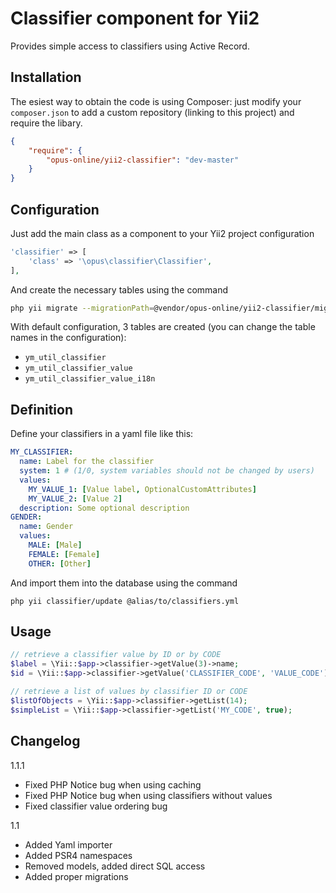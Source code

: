 Classifier component for Yii2
===============
Provides simple access to classifiers using Active Record. 

Installation
------------
The esiest way to obtain the code is using Composer: just modify your `composer.json` to add a custom repository (linking to this project) and require the libary.

```json
{
	"require": {
		"opus-online/yii2-classifier": "dev-master"
	}
}
```

Configuration
-----------
Just add the main class as a component to your Yii2 project configuration
```php
'classifier' => [
    'class' => '\opus\classifier\Classifier',
],
```

And create the necessary tables using the command

```bash
php yii migrate --migrationPath=@vendor/opus-online/yii2-classifier/migrations
```

With default configuration, 3 tables are created (you can change the table names in the configuration):
* `ym_util_classifier`
* `ym_util_classifier_value`
* `ym_util_classifier_value_i18n`

Definition
----------
Define your classifiers in a yaml file like this:
```yaml
MY_CLASSIFIER:
  name: Label for the classifier
  system: 1 # (1/0, system variables should not be changed by users)
  values:
    MY_VALUE_1: [Value label, OptionalCustomAttributes]
    MY_VALUE_2: [Value 2]
  description: Some optional description
GENDER:
  name: Gender
  values:
    MALE: [Male]
    FEMALE: [Female]
    OTHER: [Other]
```

And import them into the database using the command
```
php yii classifier/update @alias/to/classifiers.yml
```

Usage
-----
```php
// retrieve a classifier value by ID or by CODE
$label = \Yii::$app->classifier->getValue(3)->name;
$id = \Yii::$app->classifier->getValue('CLASSIFIER_CODE', 'VALUE_CODE')->id;

// retrieve a list of values by classifier ID or CODE
$listOfObjects = \Yii::$app->classifier->getList(14);
$simpleList = \Yii::$app->classifier->getList('MY_CODE', true);
```

Changelog
---------
1.1.1
* Fixed PHP Notice bug when using caching
* Fixed PHP Notice bug when using classifiers without values
* Fixed classifier value ordering bug

1.1
* Added Yaml importer
* Added PSR4 namespaces
* Removed models, added direct SQL access
* Added proper migrations
